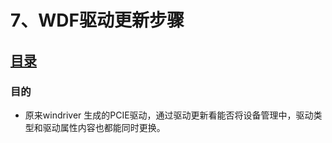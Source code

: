 # 7、WDF驱动更新步骤 
## [目录](README.md)

### 目的 

- 原来windriver 生成的PCIE驱动，通过驱动更新看能否将设备管理中，驱动类型和驱动属性内容也都能同时更换。 
